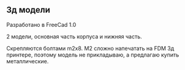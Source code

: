 ## 3д модели

Разработано в FreeCad 1.0

2 модели, основная часть корпуса и нижняя часть.

Скрепляются болтами m2x8. M2 сложно напечатать на FDM 3д принтере, поэтому модель не прикладываю, а предлагаю купить металлические.
